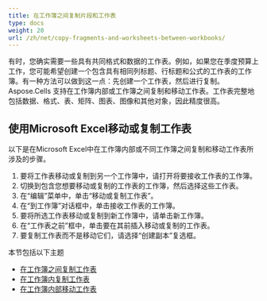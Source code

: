```yaml
---
title: 在工作簿之间复制片段和工作表
type: docs
weight: 20
url: /zh/net/copy-fragments-and-worksheets-between-workbooks/
---
```


有时，您确实需要一些具有共同格式和数据的工作表。例如，如果您在季度预算上工作，您可能希望创建一个包含具有相同列标题、行标题和公式的工作表的工作簿。有一种方法可以做到这一点：先创建一个工作表，然后进行复制。
Aspose.Cells 支持在工作簿内部或工作簿之间复制和移动工作表。工作表完整地包括数据、格式、表、矩阵、图表、图像和其他对象，因此精度很高。
## **使用Microsoft Excel移动或复制工作表**
以下是在Microsoft Excel中在工作簿内部或不同工作簿之间复制和移动工作表所涉及的步骤。

1. 要将工作表移动或复制到另一个工作簿中，请打开将要接收工作表的工作簿。
1. 切换到包含您想要移动或复制的工作表的工作簿，然后选择这些工作表。
1. 在“编辑”菜单中，单击“移动或复制工作表”。
1. 在“到工作簿”对话框中，单击接收工作表的工作簿。
1. 要将所选工作表移动或复制到新工作簿中，请单击新工作簿。
1. 在“工作表之前”框中，单击要在其前插入移动或复制的工作表。
1. 要复制工作表而不是移动它们，请选择“创建副本”复选框。

本节包括以下主题

- [在工作簿之间复制工作表](/cells/zh/net/copy-worksheets-between-workbooks/)
- [在工作簿内复制工作表](/cells/zh/net/copy-worksheets-within-a-workbook/)
- [在工作簿内部移动工作表](/cells/zh/net/move-worksheets-within-workbook/)
